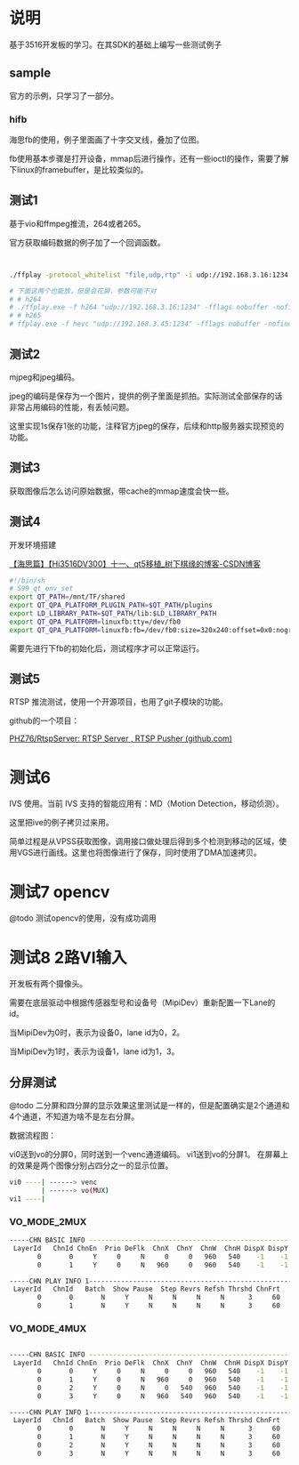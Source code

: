 # 说明

基于3516开发板的学习。在其SDK的基础上编写一些测试例子

## sample

官方的示例，只学习了一部分。

### hifb

海思fb的使用，例子里面画了十字交叉线，叠加了位图。

fb使用基本步骤是打开设备，mmap后进行操作，还有一些ioctl的操作，需要了解下linux的framebuffer，是比较类似的。

## 测试1

基于vio和ffmpeg推流，264或者265。

官方获取编码数据的例子加了一个回调函数。

```bash


./ffplay -protocol_whitelist "file,udp,rtp" -i udp://192.168.3.16:1234 -fflags nobuffer

# 下面这两个也能放，但是会花屏，参数可能不对
# # h264
# ./ffplay.exe -f h264 "udp://192.168.3.16:1234" -fflags nobuffer -nofind_stream_info
# # h265 
# ffplay.exe -f hevc "udp://192.168.3.45:1234" -fflags nobuffer -nofind_stream_info
```

## 测试2

mjpeg和jpeg编码。

jpeg的编码是保存为一个图片，提供的例子里面是抓拍。实际测试全部保存的话非常占用编码的性能，有丢帧问题。

这里实现1s保存1张的功能，注释官方jpeg的保存，后续和http服务器实现预览的功能。

## 测试3

获取图像后怎么访问原始数据，带cache的mmap速度会快一些。

## 测试4

开发环境搭建

[【海思篇】【Hi3516DV300】十一、qt5移植_树下棋缘的博客-CSDN博客](https://blog.csdn.net/cocoron/article/details/105662856?spm=1001.2014.3001.5502)

```bash
#!/bin/sh
# S99_qt_env_set
export QT_PATH=/mnt/TF/shared
export QT_QPA_PLATFORM_PLUGIN_PATH=$QT_PATH/plugins
export LD_LIBRARY_PATH=$QT_PATH/lib:$LD_LIBRARY_PATH
export QT_QPA_PLATFORM=linuxfb:tty=/dev/fb0
export QT_QPA_PLATFORM=linuxfb:fb=/dev/fb0:size=320x240:offset=0x0:nographicsmodeswitch
```

需要先进行下fb的初始化后，测试程序才可以正常运行。

## 测试5

RTSP 推流测试，使用一个开源项目，也用了git子模块的功能。

github的一个项目：

[PHZ76/RtspServer: RTSP Server , RTSP Pusher (github.com)](https://github.com/PHZ76/RtspServer/tree/master)

# 测试6

IVS 使用。当前 IVS 支持的智能应用有：MD（Motion Detection，移动侦测）。

这里把ive的例子拷贝过来用。

简单过程是从VPSS获取图像，调用接口做处理后得到多个检测到移动的区域，使用VGS进行画线。这里也将图像进行了保存，同时使用了DMA加速拷贝。

# 测试7 opencv

@todo
测试opencv的使用，没有成功调用

# 测试8 2路VI输入

开发板有两个摄像头。

需要在底层驱动中根据传感器型号和设备号（MipiDev）重新配置一下Lane的id。

当MipiDev为0时，表示为设备0，lane id为0，2。

当MipiDev为1时，表示为设备1，lane id为1，3。



## 分屏测试

@todo 二分屏和四分屏的显示效果这里测试是一样的，但是配置确实是2个通道和4个通道，不知道为啥不是左右分屏。



数据流程图：

vi0送到vo的分屏0，同时送到一个venc通道编码。
vi1送到vo的分屏1。
在屏幕上的效果是两个图像分别占四分之一的显示位置。

```bash
vi0 ----| ------> venc
        | ------> vo(MUX)
vi1 ----|
```

### VO_MODE_2MUX


```bash
-----CHN BASIC INFO ---------------------------------------------------------------
 LayerId   ChnId ChnEn  Prio DeFlk  ChnX  ChnY  ChnW  ChnH DispX DispY bSnap Field RotAngle
       0       0     Y     0     N     0     0   960   540    -1    -1     N  both        0
       0       1     Y     0     N   960     0   960   540    -1    -1     N  both        0

-----CHN PLAY INFO 1---------------------------------------------------------------------------------------------------------------------
 LayerId   ChnId   Batch  Show Pause  Step Revrs Refsh Thrshd ChnFrt   ChnGap
       0       0       N     Y     N     N     N     N      3     60    16666
       0       1       N     Y     N     N     N     N      3     60    16666


```


### VO_MODE_4MUX

```bash

-----CHN BASIC INFO ---------------------------------------------------------------
 LayerId   ChnId ChnEn  Prio DeFlk  ChnX  ChnY  ChnW  ChnH DispX DispY bSnap Field RotAngle
       0       0     Y     0     N     0     0   960   540    -1    -1     N  both        0
       0       1     Y     0     N   960     0   960   540    -1    -1     N  both        0
       0       2     Y     0     N     0   540   960   540    -1    -1     N  both        0
       0       3     Y     0     N   960   540   960   540    -1    -1     N  both        0

-----CHN PLAY INFO 1---------------------------------------------------------------------------------------------------------------------
 LayerId   ChnId   Batch  Show Pause  Step Revrs Refsh Thrshd ChnFrt   ChnGap
       0       0       N     Y     N     N     N     N      3     60    16666
       0       1       N     Y     N     N     N     N      3     60    16666
       0       2       N     Y     N     N     N     N      3     60    16666
       0       3       N     Y     N     N     N     N      3     60    16666

```






